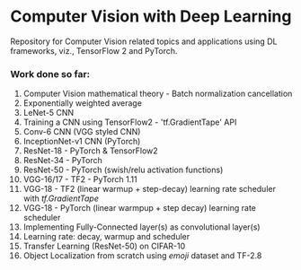 # Computer Vision with Deep Learning

Repository for Computer Vision related topics and applications using DL frameworks, viz., TensorFlow 2 and PyTorch.


### Work done so far:
1. Computer Vision mathematical theory - Batch normalization cancellation
2. Exponentially weighted average
3. LeNet-5 CNN
4. Training a CNN using TensorFlow2 - 'tf.GradientTape' API
5. Conv-6 CNN (VGG styled CNN)
6. InceptionNet-v1 CNN (PyTorch)
7. ResNet-18 - PyTorch & TensorFlow2
8. ResNet-34 - PyTorch
9. ResNet-50 - PyTorch (swish/relu activation functions)
10. VGG-16/17 - TF2 - PyTorch 1.11
11. VGG-18 - TF2 (linear warmup + step-decay) learning rate scheduler with _tf.GradientTape_
12. VGG-18 - PyTorch (linear warmpup + step decay) learning rate scheduler
13. Implementing Fully-Connected layer(s) as convolutional layer(s)
14. Learning rate: decay, warmup and scheduler
15. Transfer Learning (ResNet-50) on CIFAR-10
16. Object Localization from scratch using _emoji_ dataset and TF-2.8
